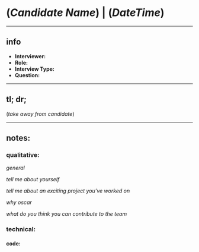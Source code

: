 (*Candidate Name*) | (*DateTime*)
===============================================
-----------
## info
+ **Interviewer:**
+ **Role:**
+ **Interview Type:**
+ **Question:**

-----------

## tl; dr;

(*take away from candidate*)


------------
## notes:

### qualitative:

*general*


*tell me about yourself*


*tell me about an exciting project you've worked on*


*why oscar*


*what do you think you can contribute to the team*





### technical:




#### code:




